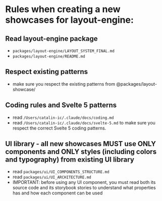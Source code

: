 # Rules when creating a new showcases for layout-engine:

## Read layout-engine package

- `packages/layout-engine/LAYOUT_SYSTEM_FINAL.md`
- `packages/layout-engine/README.md`

## Respect existing patterns

- make sure you respect the existing patterns from @packages/layout-showcase/

## Coding rules and Svelte 5 patterns

- read `/Users/catalin-ic/.claude/docs/coding.md`
- read `/Users/catalin-ic/.claude/docs/svelte-5.md` to make sure you respect the correct Svelte 5 coding patterns.

## UI library - all new showcases MUST use ONLY components and ONLY styles (including colors and typography) from existing UI library

- read `packages/ui/UI_COMPONENTS_STRUCTURE.md`
- read `packages/ui/UI_ARCHITECTURE.md`
- IMPORTANT: before using any UI component, you must read both its source code and its storybook stories to understand what properties has and how each component can be used
